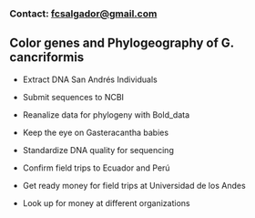 ### Contact: fcsalgador@gmail.com

## **Color genes and Phylogeography of G. cancriformis**

- Extract DNA San Andrés Individuals

- Submit sequences to NCBI

- Reanalize data for phylogeny with Bold_data

- Keep the eye on Gasteracantha babies

- Standardize DNA quality for sequencing 

- Confirm field trips to Ecuador and Perú

- Get ready money for field trips at Universidad de los Andes

- Look up for money at different organizations  
